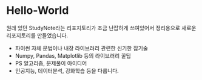 # Hello-World

원래 있던 StudyNote라는 리포지토리가 조금 난잡하게 쓰여있어서
정리용으로 새로운 리포지토리를 만들었습니다.   
* 파이썬 자체 문법이나 내장 라이브러리 관련한 신기한 잡기술
* Numpy, Pandas, Matplotlib 등의 라이브러리 꿀팁
* PS 알고리즘, 문제풀이 아이디어
* 인공지능, 데이터분석, 강화학습
등을 다룹니다.

